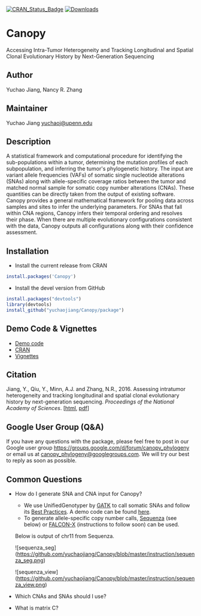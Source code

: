 [![CRAN_Status_Badge](http://www.r-pkg.org/badges/version/Canopy)](http://cran.r-project.org/web/packages/Canopy)
[![Downloads](http://cranlogs.r-pkg.org/badges/Canopy)](http://cran.rstudio.com/package=Canopy)

# Canopy

Accessing Intra-Tumor Heterogeneity and Tracking Longitudinal and Spatial Clonal Evolutionary History by Next-Generation Sequencing


## Author
Yuchao Jiang, Nancy R. Zhang

## Maintainer
Yuchao Jiang <yuchaoj@upenn.edu>


## Description
  A statistical framework and computational procedure for identifying
  the sub-populations within a tumor, determining the mutation profiles of each 
  subpopulation, and inferring the tumor's phylogenetic history. The input are 
  variant allele frequencies (VAFs) of somatic single nucleotide alterations 
  (SNAs) along with allele-specific coverage ratios between the tumor and matched
  normal sample for somatic copy number alterations (CNAs). These quantities can
  be directly taken from the output of existing software. Canopy provides a 
  general mathematical framework for pooling data across samples and sites to 
  infer the underlying parameters. For SNAs that fall within CNA regions, Canopy
  infers their temporal ordering and resolves their phase.  When there are 
  multiple evolutionary configurations consistent with the data, Canopy outputs 
  all configurations along with their confidence assessment.


## Installation
* Install the current release from CRAN
```r
install.packages('Canopy')
```

* Install the devel version from GitHub
```r
install.packages("devtools")
library(devtools)
install_github("yuchaojiang/Canopy/package")
```


## Demo Code & Vignettes
* [Demo code](https://github.com/yuchaojiang/Canopy/blob/master/demo_code/Canopy_demo.R)
* [CRAN](https://cran.r-project.org/web/packages/Canopy/index.html)
* [Vignettes](https://cran.rstudio.com/web/packages/Canopy/vignettes/Canopy_vignettes.pdf)


## Citation
Jiang, Y., Qiu, Y., Minn, A.J. and Zhang, N.R., 2016. Assessing intratumor heterogeneity and tracking longitudinal and spatial clonal evolutionary history by next-generation sequencing. *Proceedings of the National Academy of Sciences*. [[html](http://www.pnas.org/content/early/2016/08/26/1522203113), [pdf](http://www.pnas.org/content/early/2016/08/26/1522203113.full.pdf)]


## Google User Group (Q&A)
If you have any questions with the package, please feel free to post in our Google user group https://groups.google.com/d/forum/canopy_phylogeny or email us at canopy_phylogeny@googlegroups.com. We will try our best to reply as soon as possible.


## Common Questions
* How do I generate SNA and CNA input for Canopy?
  
  * We use UnifiedGenotyper by [GATK](https://software.broadinstitute.org/gatk/) to call somatic SNAs and follow its [Best Practices](https://software.broadinstitute.org/gatk/best-practices/). A demo code can be found [here](https://github.com/yuchaojiang/Canopy/blob/master/instruction/UnifiedGenotyper.sh).
  * To generate allele-specific copy number calls, [Sequenza](https://cran.r-project.org/web/packages/sequenza/index.html) (see below) or [FALCON-X](https://cran.fhcrc.org/web/packages/falconx/index.html) (instructions to follow soon) can be used.
  
  Below is output of chr11 from Sequenza. 
  
  ![sequenza_seg] (https://github.com/yuchaojiang/Canopy/blob/master/instruction/sequenza_seg.png)
  
  ![sequenza_view] (https://github.com/yuchaojiang/Canopy/blob/master/instruction/sequenza_view.png)


* Which CNAs and SNAs should I use?

* What is matrix C?




